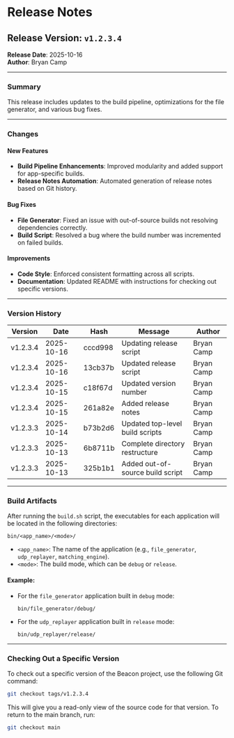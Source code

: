 # Release Notes

## Release Version: `v1.2.3.4`
**Release Date**: 2025-10-16  
**Author**: Bryan Camp  

---

### Summary
This release includes updates to the build pipeline, optimizations for the file generator, and various bug fixes.

---

### Changes
#### New Features
- **Build Pipeline Enhancements**: Improved modularity and added support for app-specific builds.
- **Release Notes Automation**: Automated generation of release notes based on Git history.

#### Bug Fixes
- **File Generator**: Fixed an issue with out-of-source builds not resolving dependencies correctly.
- **Build Script**: Resolved a bug where the build number was incremented on failed builds.

#### Improvements
- **Code Style**: Enforced consistent formatting across all scripts.
- **Documentation**: Updated README with instructions for checking out specific versions.




---

### Version History

| Version   | Date       | Hash     | Message                          | Author          |
|-----------|------------|----------|----------------------------------|-----------------|
| v1.2.3.4  | 2025-10-16 | cccd998  | Updating release script          | Bryan Camp      |
| v1.2.3.4  | 2025-10-16 | 13cb37b  | Updated release script           | Bryan Camp      |
| v1.2.3.4  | 2025-10-15 | c18f67d  | Updated version number           | Bryan Camp      |
| v1.2.3.4  | 2025-10-15 | 261a82e  | Added release notes              | Bryan Camp      |
| v1.2.3.3  | 2025-10-14 | b73b2d6  | Updated top-level build scripts  | Bryan Camp      |
| v1.2.3.3  | 2025-10-13 | 6b8711b  | Complete directory restructure   | Bryan Camp      |
| v1.2.3.3  | 2025-10-13 | 325b1b1  | Added out-of-source build script | Bryan Camp      |

---

### Build Artifacts

After running the `build.sh` script, the executables for each application will be located in the following directories:

```plaintext
bin/<app_name>/<mode>/
```

- `<app_name>`: The name of the application (e.g., `file_generator`, `udp_replayer`, `matching_engine`).
- `<mode>`: The build mode, which can be `debug` or `release`.

#### Example:
- For the `file_generator` application built in `debug` mode:
  ```plaintext
  bin/file_generator/debug/
  ```
- For the `udp_replayer` application built in `release` mode:
  ```plaintext
  bin/udp_replayer/release/
  ```

---

### Checking Out a Specific Version

To check out a specific version of the Beacon project, use the following Git command:

```bash
git checkout tags/v1.2.3.4
```

This will give you a read-only view of the source code for that version. To return to the main branch, run:

```bash
git checkout main
```